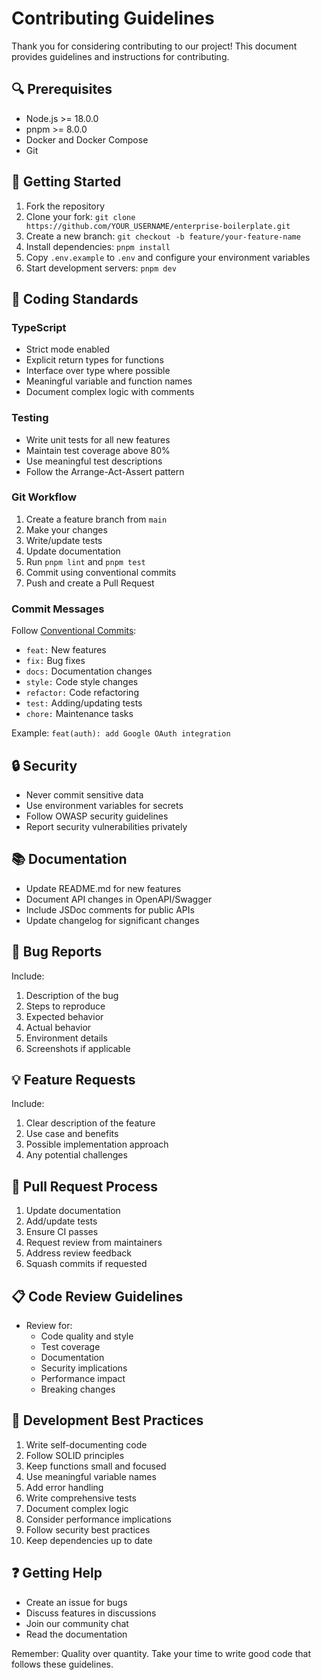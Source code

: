 # Contributing Guidelines

Thank you for considering contributing to our project! This document provides guidelines and instructions for contributing.

## 🔍 Prerequisites

- Node.js >= 18.0.0
- pnpm >= 8.0.0
- Docker and Docker Compose
- Git

## 🚀 Getting Started

1. Fork the repository
2. Clone your fork: `git clone https://github.com/YOUR_USERNAME/enterprise-boilerplate.git`
3. Create a new branch: `git checkout -b feature/your-feature-name`
4. Install dependencies: `pnpm install`
5. Copy `.env.example` to `.env` and configure your environment variables
6. Start development servers: `pnpm dev`

## 📝 Coding Standards

### TypeScript
- Strict mode enabled
- Explicit return types for functions
- Interface over type where possible
- Meaningful variable and function names
- Document complex logic with comments

### Testing
- Write unit tests for all new features
- Maintain test coverage above 80%
- Use meaningful test descriptions
- Follow the Arrange-Act-Assert pattern

### Git Workflow
1. Create a feature branch from `main`
2. Make your changes
3. Write/update tests
4. Update documentation
5. Run `pnpm lint` and `pnpm test`
6. Commit using conventional commits
7. Push and create a Pull Request

### Commit Messages
Follow [Conventional Commits](https://www.conventionalcommits.org/):
- `feat:` New features
- `fix:` Bug fixes
- `docs:` Documentation changes
- `style:` Code style changes
- `refactor:` Code refactoring
- `test:` Adding/updating tests
- `chore:` Maintenance tasks

Example: `feat(auth): add Google OAuth integration`

## 🔒 Security

- Never commit sensitive data
- Use environment variables for secrets
- Follow OWASP security guidelines
- Report security vulnerabilities privately

## 📚 Documentation

- Update README.md for new features
- Document API changes in OpenAPI/Swagger
- Include JSDoc comments for public APIs
- Update changelog for significant changes

## 🐛 Bug Reports

Include:
1. Description of the bug
2. Steps to reproduce
3. Expected behavior
4. Actual behavior
5. Environment details
6. Screenshots if applicable

## 💡 Feature Requests

Include:
1. Clear description of the feature
2. Use case and benefits
3. Possible implementation approach
4. Any potential challenges

## 🤝 Pull Request Process

1. Update documentation
2. Add/update tests
3. Ensure CI passes
4. Request review from maintainers
5. Address review feedback
6. Squash commits if requested

## 📋 Code Review Guidelines

- Review for:
  - Code quality and style
  - Test coverage
  - Documentation
  - Security implications
  - Performance impact
  - Breaking changes

## 🎯 Development Best Practices

1. Write self-documenting code
2. Follow SOLID principles
3. Keep functions small and focused
4. Use meaningful variable names
5. Add error handling
6. Write comprehensive tests
7. Document complex logic
8. Consider performance implications
9. Follow security best practices
10. Keep dependencies up to date

## ❓ Getting Help

- Create an issue for bugs
- Discuss features in discussions
- Join our community chat
- Read the documentation

Remember: Quality over quantity. Take your time to write good code that follows these guidelines.
